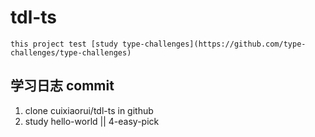 # tdl-ts
    this project test [study type-challenges](https://github.com/type-challenges/type-challenges)

## 学习日志 commit
1. clone cuixiaorui/tdl-ts in github
2. study hello-world || 4-easy-pick 
